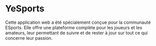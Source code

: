 # YeSports
Cette application web a été spécialement conçue pour la communauté ESports. Elle offre une plateforme complète pour les joueurs et les amateurs, leur permettant de suivre et de rester à jour sur tout ce qui concerne leur passion.
